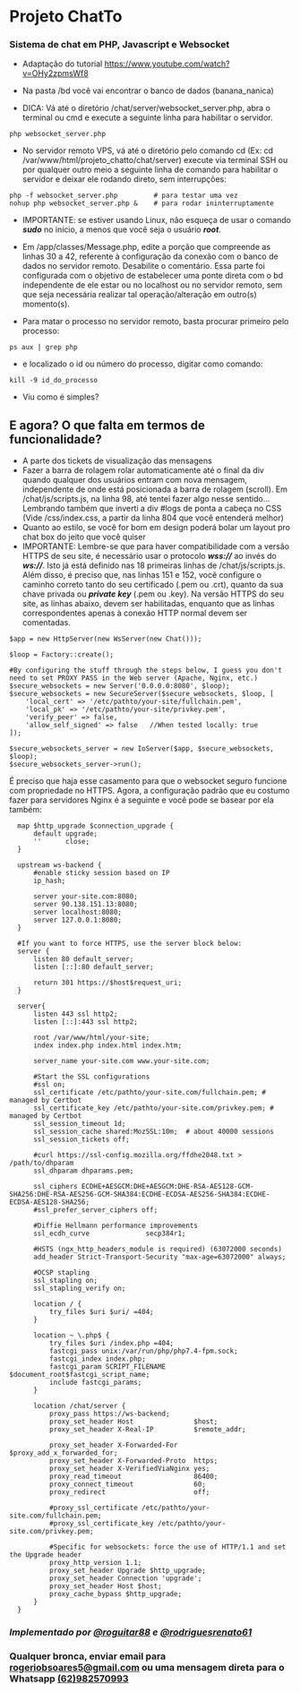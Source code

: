 # Projeto ChatTo
### Sistema de chat em PHP, Javascript e Websocket

- Adaptação do tutorial https://www.youtube.com/watch?v=OHy2zpmsWf8

- Na pasta /bd você vai encontrar o banco de dados (banana_nanica)

- DICA: Vá até o diretório /chat/server/websocket_server.php, abra o terminal ou cmd e execute a seguinte linha para habilitar o servidor.
```
php websocket_server.php
```

- No servidor remoto VPS, vá até o diretório pelo comando cd (Ex: cd /var/www/html/projeto_chatto/chat/server) execute via terminal SSH ou por qualquer outro meio a seguinte linha de comando para habilitar o servidor e deixar ele rodando direto, sem interrupções:
```
php -f websocket_server.php         # para testar uma vez
nohup php websocket_server.php &    # para rodar ininterruptamente
```

- IMPORTANTE: se estiver usando Linux, não esqueça de usar o comando ***sudo*** no início, a menos que você seja o usuário ***root***.

- Em /app/classes/Message.php, edite a porção que compreende as linhas 30 a 42, referente à configuração da conexão com o banco de dados no servidor remoto. Desabilite o comentário. Essa parte foi configurada com o objetivo de estabelecer uma ponte direta com o bd independente de ele estar ou no localhost ou no servidor remoto, sem que seja necessária realizar tal operação/alteração em outro(s) momento(s).

- Para matar o processo no servidor remoto, basta procurar primeiro pelo processo:
```
ps aux | grep php
```

- e localizado o id ou número do processo, digitar como comando:
```
kill -9 id_do_processo
```

- Viu como é simples?


## E agora? O que falta em termos de funcionalidade?
- A parte dos tickets de visualização das mensagens
- Fazer a barra de rolagem rolar automaticamente até o final da div quando qualquer dos usuários entram com nova mensagem, independente de onde está posicionada a barra de rolagem (scroll). Em /chat/js/scripts.js, na linha 98, até tentei fazer algo nesse sentido... Lembrando também que inverti a div #logs de ponta a cabeça no CSS (Vide /css/index.css, a partir da linha 804 que você entenderá melhor)
- Quanto ao estilo, se você for bom em design poderá bolar um layout pro chat box do jeito que você quiser
- IMPORTANTE: Lembre-se que para haver compatibilidade com a versão HTTPS de seu site, é necessário usar o protocolo ***wss://*** ao invés do ***ws://***. Isto já está definido nas 18 primeiras linhas de /chat/js/scripts.js. Além disso, é preciso que, nas linhas 151 e 152, você configure o caminho correto tanto do seu certificado (.pem ou .crt), quanto da sua chave privada ou ***private key*** (.pem ou .key). Na versão HTTPS do seu site, as linhas abaixo, devem ser habilitadas, enquanto que as linhas correspondentes apenas à conexão HTTP normal devem ser comentadas.

```
$app = new HttpServer(new WsServer(new Chat()));

$loop = Factory::create();

#By configuring the stuff through the steps below, I guess you don't need to set PROXY PASS in the Web server (Apache, Nginx, etc.)
$secure_websockets = new Server('0.0.0.0:8080', $loop);
$secure_websockets = new SecureServer($secure_websockets, $loop, [
	'local_cert' => '/etc/pathto/your-site/fullchain.pem',
	'local_pk' => '/etc/pathto/your-site/privkey.pem',
	'verify_peer' => false,
	'allow_self_signed' => false   //When tested locally: true
]);

$secure_websockets_server = new IoServer($app, $secure_websockets, $loop);
$secure_websockets_server->run();

```

É preciso que haja esse casamento para que o websocket seguro funcione com propriedade no HTTPS. Agora, a configuração padrão que eu costumo fazer para servidores Nginx é a seguinte e você pode se basear por ela também:

```
  map $http_upgrade $connection_upgrade {
      default upgrade;
      ''      close;
  }

  upstream ws-backend {
      #enable sticky session based on IP
      ip_hash;
             
      server your-site.com:8080;        
      server 90.138.151.13:8080;             
      server localhost:8080;            
      server 127.0.0.1:8080;
  }
  
  #If you want to force HTTPS, use the server block below:
  server {
      listen 80 default_server;
      listen [::]:80 default_server;

      return 301 https://$host$request_uri;
  }

  server{
      listen 443 ssl http2;
      listen [::]:443 ssl http2;

      root /var/www/html/your-site;
      index index.php index.html index.htm;

      server_name your-site.com www.your-site.com;

      #Start the SSL configurations
      #ssl on;
      ssl_certificate /etc/pathto/your-site.com/fullchain.pem; # managed by Certbot
      ssl_certificate_key /etc/pathto/your-site.com/privkey.pem; # managed by Certbot
      ssl_session_timeout 1d;
      ssl_session_cache shared:MozSSL:10m;  # about 40000 sessions
      ssl_session_tickets off;

      #curl https://ssl-config.mozilla.org/ffdhe2048.txt > /path/to/dhparam
      ssl_dhparam dhparams.pem;
      
      ssl_ciphers ECDHE+AESGCM:DHE+AESGCM:DHE-RSA-AES128-GCM-SHA256:DHE-RSA-AES256-GCM-SHA384:ECDHE-ECDSA-AES256-SHA384:ECDHE-ECDSA-AES128-SHA256;
      #ssl_prefer_server_ciphers off;

      #Diffie Hellmann performance improvements
      ssl_ecdh_curve              secp384r1;

      #HSTS (ngx_http_headers_module is required) (63072000 seconds)
      add_header Strict-Transport-Security "max-age=63072000" always;

      #OCSP stapling
      ssl_stapling on;
      ssl_stapling_verify on;

      location / {
          try_files $uri $uri/ =404;
      }

      location ~ \.php$ {
          try_files $uri /index.php =404;
          fastcgi_pass unix:/var/run/php/php7.4-fpm.sock;
          fastcgi_index index.php;
          fastcgi_param SCRIPT_FILENAME $document_root$fastcgi_script_name;
          include fastcgi_params;
      }

      location /chat/server {
          proxy_pass https://ws-backend;
          proxy_set_header Host               $host;
          proxy_set_header X-Real-IP          $remote_addr;

          proxy_set_header X-Forwarded-For    $proxy_add_x_forwarded_for;
          proxy_set_header X-Forwarded-Proto  https;
          proxy_set_header X-VerifiedViaNginx yes;
          proxy_read_timeout                  86400;
          proxy_connect_timeout               60;
          proxy_redirect                      off;

          #proxy_ssl_certificate /etc/pathto/your-site.com/fullchain.pem;
          #proxy_ssl_certificate_key /etc/pathto/your-site.com/privkey.pem; 

          #Specific for websockets: force the use of HTTP/1.1 and set the Upgrade header
          proxy_http_version 1.1;
          proxy_set_header Upgrade $http_upgrade;
          proxy_set_header Connection 'upgrade';
          proxy_set_header Host $host;
          proxy_cache_bypass $http_upgrade;
      }
  }
```

### ***Implementado por [@roguitar88](https://github.com/roguitar88) e [@rodriguesrenato61](https://github.com/rodriguesrenato61)***

### Qualquer bronca, enviar email para rogeriobsoares5@gmail.com ou uma mensagem direta para o Whatsapp [(62)982570993](http://wa.me/5562982570993)
